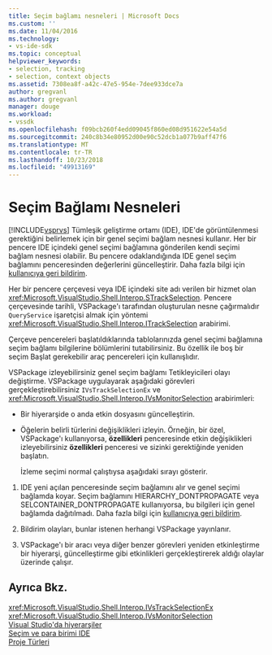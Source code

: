 ```yaml
---
title: Seçim bağlamı nesneleri | Microsoft Docs
ms.custom: ''
ms.date: 11/04/2016
ms.technology:
- vs-ide-sdk
ms.topic: conceptual
helpviewer_keywords:
- selection, tracking
- selection, context objects
ms.assetid: 7308ea8f-a42c-47e5-954e-7dee933dce7a
author: gregvanl
ms.author: gregvanl
manager: douge
ms.workload:
- vssdk
ms.openlocfilehash: f09bcb260f4edd09045f860ed08d951622e54a5d
ms.sourcegitcommit: 240c8b34e80952d00e90c52dcb1a077b9aff47f6
ms.translationtype: MT
ms.contentlocale: tr-TR
ms.lasthandoff: 10/23/2018
ms.locfileid: "49913169"
---
```

# <a name="selection-context-objects"></a>Seçim Bağlamı Nesneleri
[!INCLUDE[vsprvs](../../code-quality/includes/vsprvs_md.md)] Tümleşik geliştirme ortamı (IDE), IDE'de görüntülenmesi gerektiğini belirlemek için bir genel seçimi bağlam nesnesi kullanır. Her bir pencere IDE içindeki genel seçimi bağlamına gönderilen kendi seçimi bağlam nesnesi olabilir. Bu pencere odaklandığında IDE genel seçim bağlamını penceresinden değerlerini güncelleştirir. Daha fazla bilgi için [kullanıcıya geri bildirim](../../extensibility/internals/feedback-to-the-user.md).  
  
 Her bir pencere çerçevesi veya IDE içindeki site adı verilen bir hizmet olan <xref:Microsoft.VisualStudio.Shell.Interop.STrackSelection>. Pencere çerçevesinde tarihli, VSPackage'ı tarafından oluşturulan nesne çağırmalıdır `QueryService` işaretçisi almak için yöntemi <xref:Microsoft.VisualStudio.Shell.Interop.ITrackSelection> arabirimi.  
  
 Çerçeve pencereleri başlatıldıklarında tablolarınızda genel seçimi bağlamına seçim bağlamı bilgilerine bölümlerini tutabilirsiniz. Bu özellik ile boş bir seçim Başlat gerekebilir araç pencereleri için kullanışlıdır.  
  
 VSPackage izleyebilirsiniz genel seçim bağlamı Tetikleyicileri olayı değiştirme. VSPackage uygulayarak aşağıdaki görevleri gerçekleştirebilirsiniz `IVsTrackSelectionEx` ve <xref:Microsoft.VisualStudio.Shell.Interop.IVsMonitorSelection> arabirimleri:  
  
- Bir hiyerarşide o anda etkin dosyasını güncelleştirin.  
  
- Öğelerin belirli türlerini değişiklikleri izleyin. Örneğin, bir özel, VSPackage'ı kullanıyorsa, **özellikleri** penceresinde etkin değişiklikleri izleyebilirsiniz **özellikleri** penceresi ve sizinki gerektiğinde yeniden başlatın.  
  
  İzleme seçimi normal çalıştıysa aşağıdaki sırayı gösterir.  
  
1.  IDE yeni açılan penceresinde seçim bağlamını alır ve genel seçimi bağlamda koyar. Seçim bağlamını HIERARCHY_DONTPROPAGATE veya SELCONTAINER_DONTPROPAGATE kullanıyorsa, bu bilgileri için genel bağlamda dağıtılmadı. Daha fazla bilgi için [kullanıcıya geri bildirim](../../extensibility/internals/feedback-to-the-user.md).  
  
2.  Bildirim olayları, bunlar istenen herhangi VSPackage yayınlanır.  
  
3.  VSPackage'ı bir aracı veya diğer benzer görevleri yeniden etkinleştirme bir hiyerarşi, güncelleştirme gibi etkinlikleri gerçekleştirerek aldığı olaylar üzerinde çalışır.  
  
## <a name="see-also"></a>Ayrıca Bkz.  
 <xref:Microsoft.VisualStudio.Shell.Interop.IVsTrackSelectionEx>   
 <xref:Microsoft.VisualStudio.Shell.Interop.IVsMonitorSelection>   
 [Visual Studio'da hiyerarşiler](../../extensibility/internals/hierarchies-in-visual-studio.md)   
 [Seçim ve para birimi IDE](../../extensibility/internals/selection-and-currency-in-the-ide.md)   
 [Proje Türleri](../../extensibility/internals/project-types.md)